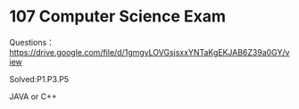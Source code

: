 # 107 Computer Science Exam

Questions：
https://drive.google.com/file/d/1gmgyLOVGsjsxxYNTaKgEKJAB6Z39a0GY/view

Solved:P1.P3.P5

JAVA or C++
